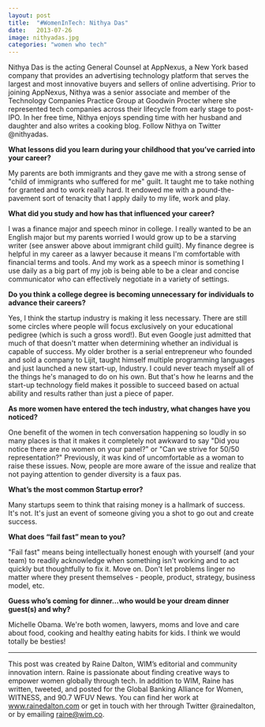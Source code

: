 ```yaml
---
layout: post
title:  "#WomenInTech: Nithya Das"
date:   2013-07-26
image: nithyadas.jpg
categories: "women who tech"
---
```


Nithya Das is the acting General Counsel at AppNexus, a New York based company that provides an advertising technology platform that serves the largest and most innovative buyers and sellers of online advertising. Prior to joining AppNexus, Nithya was a senior associate and member of the Technology Companies Practice Group at Goodwin Procter where she represented tech companies across their lifecycle from early stage to post-IPO. In her free time, Nithya enjoys spending time with her husband and daughter and also writes a cooking blog. Follow Nithya on Twitter @nithyadas.

 

**What lessons did you learn during your childhood that you’ve carried into your career?**

 

My parents are both immigrants and they gave me with a strong sense of "child of immigrants who suffered for me" guilt. It taught me to take nothing for granted and to work really hard. It endowed me with a pound-the-pavement sort of tenacity that I apply daily to my life, work and play.

 

**What did you study and how has that influenced your career?**

 

I was a finance major and speech minor in college. I really wanted to be an English major but my parents worried I would grow up to be a starving writer (see answer above about immigrant child guilt). My finance degree is helpful in my career as a lawyer because it means I'm comfortable with financial terms and tools. And my work as a speech minor is something I use daily as a big part of my job is being able to be a clear and concise communicator who can effectively negotiate in a variety of settings.

 

**Do you think a college degree is becoming unnecessary for individuals to advance their careers?**

 

Yes, I think the startup industry is making it less necessary. There are still some circles where people will focus exclusively on your educational pedigree (which is such a gross word!). But even Google just admitted that much of that doesn't matter when determining whether an individual is capable of success. My older brother is a serial entrepreneur who founded and sold a company to Lijit, taught himself multiple programming languages and just launched a new start-up, Industry. I could never teach myself all of the things he's managed to do on his own. But that's how he learns and the start-up technology field makes it possible to succeed based on actual ability and results rather than just a piece of paper.

 

**As more women have entered the tech industry, what changes have you noticed?**

One benefit of the women in tech conversation happening so loudly in so many places is that it makes it completely not awkward to say "Did you notice there are no women on your panel?" or "Can we strive for 50/50 representation?" Previously, it was kind of uncomfortable as a woman to raise these issues. Now, people are more aware of the issue and realize that not paying attention to gender diversity is a faux pas.

 

**What’s the most common Startup error?**

 

Many startups seem to think that raising money is a hallmark of success. It's not. It's just an event of someone giving you a shot to go out and create success.

 

**What does “fail fast” mean to you?**

 

"Fail fast" means being intellectually honest enough with yourself (and your team) to readily acknowledge when something isn't working and to act quickly but thoughtfully to fix it. Move on. Don't let problems linger no matter where they present themselves - people, product, strategy, business model, etc.

 

**Guess who’s coming for dinner…who would be your dream dinner guest(s) and why?**

Michelle Obama. We're both women, lawyers, moms and love and care about food, cooking and healthy eating habits for kids. I think we would totally be besties!


 ______________________________________________________                                                                                       

This post was created by Raine Dalton, WIM’s editorial and community innovation intern. Raine is passionate about finding creative ways to empower women globally through tech. In addition to WIM, Raine has written, tweeted, and posted for the Global Banking Alliance for Women, WITNESS, and 90.7 WFUV News. You can find her work at www.rainedalton.com or get in touch with her through Twitter @rainedalton, or by emailing raine@wim.co. 

